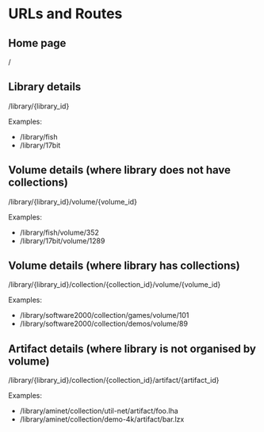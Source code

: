 URLs and Routes
===============

Home page
---------

/


Library details
---------------

/library/{library_id}

Examples:
- /library/fish
- /library/17bit


Volume details (where library does not have collections)
--------------------------------------------------------

/library/{library_id}/volume/{volume_id}

Examples:

- /library/fish/volume/352
- /library/17bit/volume/1289


Volume details (where library has collections)
----------------------------------------------

/library/{library_id}/collection/{collection_id}/volume/{volume_id}

Examples:

- /library/software2000/collection/games/volume/101
- /library/software2000/collection/demos/volume/89


Artifact details (where library is not organised by volume)
-----------------------------------------------------------

/library/{library_id}/collection/{collection_id}/artifact/{artifact_id}

Examples:

- /library/aminet/collection/util-net/artifact/foo.lha
- /library/aminet/collection/demo-4k/artifact/bar.lzx

